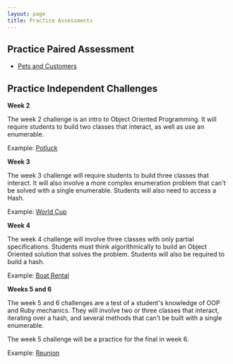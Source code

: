 ```yaml
---
layout: page
title: Practice Assessments
---
```


## Practice Paired Assessment

* [Pets and Customers](https://github.com/turingschool-examples/pets_and_customers)

## Practice Independent Challenges

**Week 2**

The week 2 challenge is an intro to Object Oriented Programming. It will require students to build two classes that interact, as well as use an enumerable.

Example: [Potluck](https://github.com/turingschool-examples/potluck)

**Week 3**

The week 3 challenge will require students to build three classes that interact. It will also involve a more complex enumeration problem that can't be solved with a single enumerable. Students will also need to access a Hash.

Example: [World Cup](https://github.com/turingschool-examples/world_cup)

**Week 4**

The week 4 challenge will involve three classes with only partial specifications. Students must think algorithmically to build an Object Oriented solution that solves the problem. Students will also be required to build a hash.

Example: [Boat Rental](https://github.com/turingschool-examples/boat_rental)

**Weeks 5 and 6**

The week 5 and 6 challenges are a test of a student's knowledge of OOP and Ruby mechanics. They will involve two or three classes that interact, iterating over a hash, and several methods that can't be built with a single enumerable.

The week 5 challenge will be a practice for the final in week 6.

Example: [Reunion](https://github.com/turingschool-examples/reunion)

